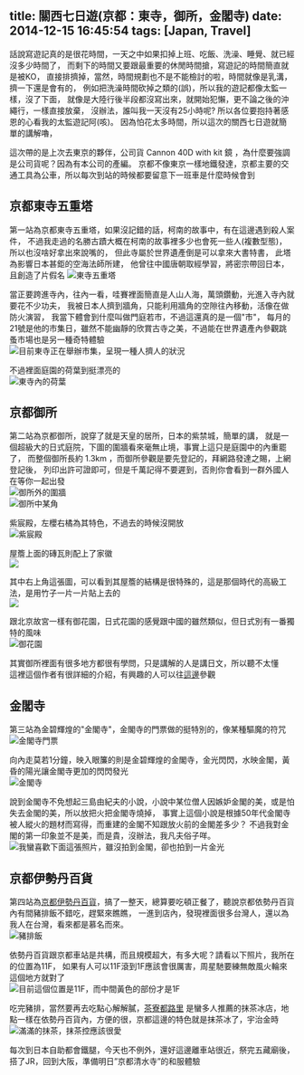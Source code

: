title: 關西七日遊(京都：東寺，御所，金閣寺) 
date: 2014-12-15 16:45:54
tags: [Japan, Travel]
---

話說寫遊記真的是很花時間，一天之中如果扣掉上班、吃飯、洗澡、睡覺、就已經沒多少時間了，
而剩下的時間又要跟最重要的休閒時間搶，寫遊記的時間簡直就是被KO，
直接排擠掉，當然，時間規劃也不是不能檢討的啦，時間就像是乳溝，擠一下還是會有的，
例如把洗澡時間砍掉之類的(誤)，所以我的遊記都像太監一 樣，沒了下面，
就像是大陸行後半段都沒寫出來，就開始犯懶，更不論之後的沖繩行，一樣直接放棄，
沒辦法，誰叫我一天沒有25小時呢? 所以各位要抱持著感恩的心看我的太監遊記阿(咳)。
因為怕花太多時間，所以這次的關西七日遊就簡單的講解嚕，

這次帶的是上次去東京的夥伴，公司貨 Cannon 40D with kit 鏡 ，為什麼要強調是公司貨呢？因為有本公司的產編。
京都不像東京一樣地鐵發達，京都主要的交通工具為公車，所以每次到站的時候都要留意下一班車是什麼時候會到

京都東寺五重塔
-----------------
第一站為京都東寺五重塔，如果沒記錯的話，柯南的故事中，有在這邊遇到殺人案件，
不過我走過的名勝古蹟大概在柯南的故事裡多少也會死一些人(複數型態)，所以也沒啥好拿出來說嘴的，
但此寺屬於世界遺產倒是可以拿來大書特書， 此塔為影響日本甚鉅的空海法師所建，
他曾往中國唐朝取經學習，將密宗帶回日本，且創造了片假名
![東寺五重塔](https://lh3.googleusercontent.com/-J1CTkGUEROI/Suck9gDeonI/AAAAAAAAOHI/U3L7H5IIcms/w879-h585-no/DPP_0002.JPG)

<!-- more -->

當正要跨進寺內，往內一看，哇賽裡面簡直是人山人海，萬頭鑽動，光進入寺內就要花不少功夫，
我被日本人擠到牆角，只能利用牆角的空隙往內移動，活像在做防火演習，
我當下體會到什麼叫做門庭若市，不過這還真的是一個"市"，
每月的21號是他的市集日，雖然不能幽靜的欣賞古寺之美，不過能在世界遺產內參觀跳蚤市場也是另一種奇特體驗  
![目前東寺正在舉辦市集，呈現一種人擠人的狀況](https://lh4.googleusercontent.com/-aG7lVPQNa7k/SuclB8meCeI/AAAAAAAAOHI/wM1Gn7BfZSM/w879-h585-no/DPP_0003.JPG)

不過裡面庭園的荷葉到挺漂亮的   
![東寺內的荷葉](https://lh3.googleusercontent.com/-FWGzh7KFroI/SuclO4u99tI/AAAAAAAAOHI/EUZ695HXfj4/w879-h585-no/DPP_0007.JPG)

京都御所
-----------------
第二站為京都御所，說穿了就是天皇的居所，日本的紫禁城，簡單的講，
就是一個超級大的日式庭院，下圖的圍牆看來毫無止境，事實上這只是庭園中的內重罷了，
而整個御所長約 1.3km ，而御所參觀是要先登記的，拜網路發達之賜，上網登記後，
列印出許可證即可，但是千萬記得不要遲到，否則你會看到一群外國人在等你一起出發  
![御所外的圍牆](https://lh5.googleusercontent.com/-7pEiv4FEEDA/SuclwqnIadI/AAAAAAAAOHI/jXvLeKAizuY/w879-h585-no/DPP_0016.JPG)  
![御所中某角](https://lh3.googleusercontent.com/-T20bBlEbsMA/Sucl32Pd4iI/AAAAAAAAOHI/yoKSzMF4yR8/w879-h585-no/DPP_0018.JPG)

紫宸殿，左櫻右橘為其特色，不過去的時候沒開放  
![紫宸殿](https://lh6.googleusercontent.com/-8pgiAwE2_mA/SucmQLpXCII/AAAAAAAAOHI/LUeCUpUedNs/w879-h585-no/DPP_0023.JPG)

屋簷上面的磚瓦則配上了家徽  
![](https://lh6.googleusercontent.com/-SJxBNxA214o/SucmiNkvdPI/AAAAAAAAOHI/MYg5ynoBzxs/w879-h585-no/DPP_0032.JPG)

其中右上角這張圖，可以看到其屋簷的結構是很特殊的，這是那個時代的高級工法，是用竹子一片一片貼上去的  
![](https://lh4.googleusercontent.com/-esATIAEYaTY/SucmsLXNYPI/AAAAAAAAOHI/UWyz-cQOJE4/w879-h585-no/DPP_0035.JPG)

跟北京故宮一樣有御花園，日式花園的感覺跟中國的雖然類似，但日式別有一番獨特的風味  
![御花園](https://lh3.googleusercontent.com/-juMq0VGXsE0/SucnFzPBRrI/AAAAAAAAOHI/qn1nb6XxOAo/w879-h585-no/DPP_0047.JPG)

其實御所裡面有很多地方都很有學問，只是講解的人是講日文，所以聽不太懂  
這裡這個作者有很詳細的介紹，有興趣的人可以往[這邊](http://shinkawac.pixnet.net/blog/post/23536403)參觀

金閣寺
-----------------
第三站為金碧輝煌的"金閣寺"，金閣寺的門票做的挺特別的，像某種驅魔的符咒  
![金閣寺門票](https://lh6.googleusercontent.com/-o2un64LR6PA/SucnYSamN_I/AAAAAAAAOHI/9jQ1ag_qcao/w879-h585-no/DPP_0059.JPG)

向內走莫若1分鐘，映入眼簾的則是金碧輝煌的金閣寺，金光閃閃，水映金閣，黃昏的陽光讓金閣寺更加的閃閃發光  
![金閣寺](https://lh5.googleusercontent.com/-d67Q11Zj9Vk/Sucncjn4seI/AAAAAAAAOHI/vg8ccTTc9uU/w879-h585-no/DPP_0060.JPG)

說到金閣寺不免想起三島由紀夫的小說，小說中某位僧人因嫉妒金閣的美，或是怕失去金閣的美，所以放把火把金閣寺燒掉，
事實上這個小說是根據50年代金閣寺被人縱火的題材而寫得，而重建的金閣不知跟放火前的金閣差多少？
不過我對金閣的第一印象並不是美，而是貴，沒辦法，我凡夫俗子咩。
![我蠻喜歡下面這張照片，雖沒拍到金閣，卻也拍到一片金光](https://lh4.googleusercontent.com/-8j5vPk-OsZM/SucnuRnQ85I/AAAAAAAAOHI/YWJ32epjXv0/w879-h585-no/DPP_0069.JPG)

京都伊勢丹百貨
-----------------
第四站為[京都伊勢丹百貨](http://kyoto.wjr-isetan.co.jp/)，搞了一整天，總算要吃頓正餐了，聽說京都依勢丹百貨內有間豬排飯不錯吃，趕緊來瞧瞧，
一進到店內，發現裡面很多台灣人，還以為我人在台灣，看來都是慕名而來。  
![豬排飯](https://lh3.googleusercontent.com/-kZp4dVj-B94/SucoGF4YmDI/AAAAAAAAOHI/JWTC6rZ1cck/w879-h585-no/DPP_0077.JPG)

依勢丹百貨跟京都車站是共構，而且規模超大，有多大呢？請看以下照片，我所在的位置為11F，
如果有人可以11F滾到1F應該會很厲害，周星馳要練無敵風火輪來這個地方就對了  
![目前這個位置是11F，而中間黃色的部份才是1F](https://lh5.googleusercontent.com/-nz5_HJCoP1M/SucoOdyVf7I/AAAAAAAAOHI/wLnt2SXL7PQ/w879-h585-no/DPP_0079.JPG)

吃完豬排，當然要再去吃點心解解膩，[茶寮都路里](http://www.giontsujiri.co.jp/saryo/)
是蠻多人推薦的抹茶冰店，地點一樣在依勢丹百貨內，方便的很，京都這邊的特色就是抹茶冰了，宇治金時  
![滿滿的抹茶，抹茶控應該很愛](https://lh5.googleusercontent.com/-SVSYt6_pfhw/SucoX18v8YI/AAAAAAAAOHI/1cWDLv7L7wM/w879-h585-no/DPP_0082.JPG)

每次到日本自助都會鐵腿，今天也不例外，還好這邊離車站很近，祭完五藏廟後，搭了JR，回到大阪，準備明日”京都清水寺”的和服體驗  



